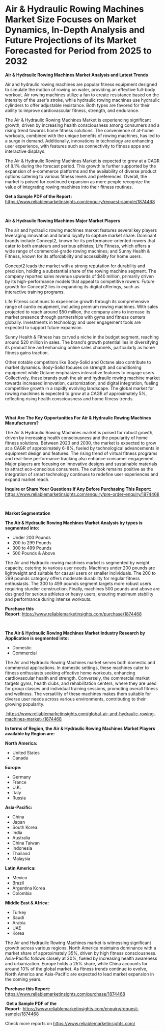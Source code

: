 <p><h1>Air & Hydraulic Rowing Machines Market Size Focuses on Market Dynamics, In-Depth Analysis and Future Projections of its Market Forecasted for Period from 2025 to 2032</h1></p><p><strong>Air & Hydraulic Rowing Machines Market Analysis and Latest Trends</strong></p>
<p><p>Air and hydraulic rowing machines are popular fitness equipment designed to simulate the motion of rowing on water, providing an effective full-body workout. Air rowing machines utilize a fan to create resistance based on the intensity of the user's stroke, while hydraulic rowing machines use hydraulic cylinders to offer adjustable resistance. Both types are favored for their ability to improve cardiovascular fitness, strength, and endurance.</p><p>The Air & Hydraulic Rowing Machines Market is experiencing significant growth, driven by increasing health consciousness among consumers and a rising trend towards home fitness solutions. The convenience of at-home workouts, combined with the unique benefits of rowing machines, has led to a surge in demand. Additionally, innovations in technology are enhancing user experience, with features such as connectivity to fitness apps and interactive displays.</p><p>The Air & Hydraulic Rowing Machines Market is expected to grow at a CAGR of 8.1% during the forecast period. This growth is further supported by the expansion of e-commerce platforms and the availability of diverse product options catering to various fitness levels and preferences. Overall, the market is poised for continued expansion as more people recognize the value of integrating rowing machines into their fitness routines.</p></p>
<p><strong>Get a Sample PDF of the Report:&nbsp;</strong> <a href="https://www.reliablemarketinsights.com/enquiry/request-sample/1874468?utm_campaign=2143&utm_medium=2&utm_source=Github&utm_content=ia&utm_term=10022025&utm_id=air-hydraulic-rowing-machines">https://www.reliablemarketinsights.com/enquiry/request-sample/1874468</a></p>
<p>&nbsp;</p>
<p><strong>Air & Hydraulic Rowing Machines Major Market Players</strong></p>
<p><p>The air and hydraulic rowing machines market features several key players leveraging innovation and brand loyalty to capture market share. Dominant brands include Concept2, known for its performance-oriented rowers that cater to both amateurs and serious athletes; Life Fitness, which offers a wide range of commercial-grade rowing machines; and Sunny Health & Fitness, known for its affordability and accessibility for home users.</p><p>Concept2 leads the market with a strong reputation for durability and precision, holding a substantial share of the rowing machine segment. The company reported sales revenue upwards of $40 million, primarily driven by its high-performance models that appeal to competitive rowers. Future growth for Concept2 lies in expanding its digital offerings, such as interactive training programs.</p><p>Life Fitness continues to experience growth through its comprehensive range of cardio equipment, including premium rowing machines. With sales projected to reach around $50 million, the company aims to increase its market presence through partnerships with gyms and fitness centers globally. Investments in technology and user engagement tools are expected to support future expansion.</p><p>Sunny Health & Fitness has carved a niche in the budget segment, reaching around $20 million in sales. The brand's growth potential lies in diversifying its product line and enhancing online sales channels, particularly as home fitness gains traction.</p><p>Other notable competitors like Body-Solid and Octane also contribute to market dynamics. Body-Solid focuses on strength and conditioning equipment while Octane emphasizes interactive features to engage users. Collectively, these brands push the air and hydraulic rowing machine market towards increased innovation, customization, and digital integration, fueling competitive growth in a rapidly evolving landscape. The global market for rowing machines is expected to grow at a CAGR of approximately 5%, reflecting rising health consciousness and home fitness trends.</p></p>
<p>&nbsp;</p>
<p><strong>What Are The Key Opportunities For Air & Hydraulic Rowing Machines Manufacturers?</strong></p>
<p><p>The Air & Hydraulic Rowing Machines market is poised for robust growth, driven by increasing health consciousness and the popularity of home fitness solutions. Between 2023 and 2030, the market is expected to grow at a CAGR of approximately 6-8%, fueled by technological advancements in equipment design and features. The rising trend of virtual fitness programs and real-time performance tracking also enhance consumer engagement. Major players are focusing on innovative designs and sustainable materials to attract eco-conscious consumers. The outlook remains positive as the integration of smart technology continues to redefine user experiences and expand market reach.</p></p>
<p><strong>Inquire or Share Your Questions If Any Before Purchasing This Report:</strong> <a href="https://www.reliablemarketinsights.com/enquiry/pre-order-enquiry/1874468?utm_campaign=2143&utm_medium=2&utm_source=Github&utm_content=ia&utm_term=10022025&utm_id=air-hydraulic-rowing-machines">https://www.reliablemarketinsights.com/enquiry/pre-order-enquiry/1874468</a></p>
<p>&nbsp;</p>
<p><strong>Market Segmentation</strong></p>
<p><strong>The Air & Hydraulic Rowing Machines Market Analysis by types is segmented into:</strong></p>
<p><ul><li>Under 200 Pounds</li><li>200 to 299 Pounds</li><li>300 to 499 Pounds</li><li>500 Pounds & Above</li></ul></p>
<p><p>The Air and Hydraulic rowing machines market is segmented by weight capacity, catering to various user needs. Machines under 200 pounds are lightweight and suitable for casual users or smaller individuals. The 200 to 299 pounds category offers moderate durability for regular fitness enthusiasts. The 300 to 499 pounds segment targets more robust users requiring sturdier construction. Finally, machines 500 pounds and above are designed for serious athletes or heavy users, ensuring maximum stability and performance during intense workouts.</p></p>
<p><strong>Purchase this Report:&nbsp;</strong><a href="https://www.reliablemarketinsights.com/purchase/1874468?utm_campaign=2143&utm_medium=2&utm_source=Github&utm_content=ia&utm_term=10022025&utm_id=air-hydraulic-rowing-machines">https://www.reliablemarketinsights.com/purchase/1874468</a></p>
<p>&nbsp;</p>
<p><strong>The Air & Hydraulic Rowing Machines Market Industry Research by Application is segmented into:</strong></p>
<p><ul><li>Domestic</li><li>Commercial</li></ul></p>
<p><p>The Air and Hydraulic Rowing Machines market serves both domestic and commercial applications. In domestic settings, these machines cater to fitness enthusiasts seeking effective home workouts, enhancing cardiovascular health and strength. Conversely, the commercial market targets gyms, health clubs, and rehabilitation centers, where they are used for group classes and individual training sessions, promoting overall fitness and wellness. The versatility of these machines makes them suitable for diverse user needs across various environments, contributing to their growing popularity.</p></p>
<p><a href="https://www.reliablemarketinsights.com/global-air-and-hydraulic-rowing-machines-market-r1874468?utm_campaign=2143&utm_medium=2&utm_source=Github&utm_content=ia&utm_term=10022025&utm_id=air-hydraulic-rowing-machines">&nbsp;https://www.reliablemarketinsights.com/global-air-and-hydraulic-rowing-machines-market-r1874468</a></p>
<p><strong>In terms of Region, the Air & Hydraulic Rowing Machines Market Players available by Region are:</strong></p>
<p>
    <p> <strong> North America: </strong>
        <ul>
            <li>United States</li>
            <li>Canada</li>
        </ul>
        </p> 
    <p> <strong> Europe: </strong>
        <ul>
            <li>Germany</li>
            <li>France</li>
            <li>U.K.</li>
            <li>Italy</li>
            <li>Russia</li>
        </ul>
        </p> 
    <p> <strong> Asia-Pacific: </strong>
        <ul>
            <li>China</li>
            <li>Japan</li>
            <li>South Korea</li>
            <li>India</li>
            <li>Australia</li>
            <li>China Taiwan</li>
            <li>Indonesia</li>
            <li>Thailand</li>
            <li>Malaysia</li>
        </ul>
        </p> 
    <p> <strong> Latin America: </strong>
        <ul>
            <li>Mexico</li>
            <li>Brazil</li>
            <li>Argentina Korea</li>
            <li>Colombia</li>
        </ul>
        </p> 
    <p> <strong> Middle East & Africa: </strong>
        <ul>
            <li>Turkey</li>
            <li>Saudi</li>
            <li>Arabia</li>
            <li>UAE</li>
            <li>Korea</li>
        </ul>
    </p>
    </p>
<p><p>The Air and Hydraulic Rowing Machines market is witnessing significant growth across various regions. North America maintains dominance with a market share of approximately 35%, driven by high fitness consciousness. Asia-Pacific follows closely at 30%, fueled by increasing health awareness and urbanization. Europe holds a 25% share, while China accounts for around 10% of the global market. As fitness trends continue to evolve, North America and Asia-Pacific are expected to lead market expansion in the coming years.</p></p>
<p><strong>Purchase this Report: </strong><a href="https://www.reliablemarketinsights.com/purchase/1874468?utm_campaign=2143&utm_medium=2&utm_source=Github&utm_content=ia&utm_term=10022025&utm_id=air-hydraulic-rowing-machines">https://www.reliablemarketinsights.com/purchase/1874468</a></p>
<p>&nbsp;<strong>Get a Sample PDF of the Report:&nbsp;&nbsp;</strong><a href="https://www.reliablemarketinsights.com/enquiry/request-sample/1874468?utm_campaign=2143&utm_medium=2&utm_source=Github&utm_content=ia&utm_term=10022025&utm_id=air-hydraulic-rowing-machines">https://www.reliablemarketinsights.com/enquiry/request-sample/1874468</a></p>
<p><strong></strong></p>
<p>Check more reports on <a href="https://www.reliablemarketinsights.com/?utm_campaign=2143&utm_medium=2&utm_source=Github&utm_content=ia&utm_term=10022025&utm_id=air-hydraulic-rowing-machines">https://www.reliablemarketinsights.com/</a></p>